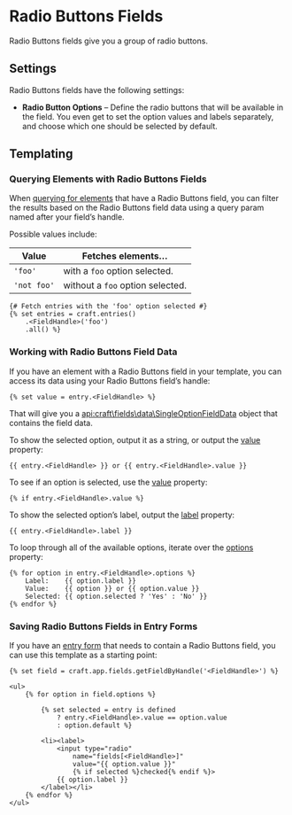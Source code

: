 # Radio Buttons Fields

Radio Buttons fields give you a group of radio buttons.

## Settings

Radio Buttons fields have the following settings:

* **Radio Button Options** – Define the radio buttons that will be available in the field. You even get to set the option values and labels separately, and choose which one should be selected by default.

## Templating

### Querying Elements with Radio Buttons Fields

When [querying for elements](dev/element-queries/README.md) that have a Radio Buttons field, you can filter the results based on the Radio Buttons field data using a query param named after your field’s handle.

Possible values include:

| Value | Fetches elements…
| - | -
| `'foo'` | with a `foo` option selected.
| `'not foo'` | without a `foo` option selected.

```twig
{# Fetch entries with the 'foo' option selected #}
{% set entries = craft.entries()
    .<FieldHandle>('foo')
    .all() %}
```

### Working with Radio Buttons Field Data

If you have an element with a Radio Buttons field in your template, you can access its data using your Radio Buttons field’s handle:

```twig
{% set value = entry.<FieldHandle> %}
```

That will give you a <api:craft\fields\data\SingleOptionFieldData> object that contains the field data.

To show the selected option, output it as a string, or output the [value](api:craft\fields\data\SingleOptionFieldData::$value) property:

```twig
{{ entry.<FieldHandle> }} or {{ entry.<FieldHandle>.value }}
```

To see if an option is selected, use the [value](api:craft\fields\data\SingleOptionFieldData::$value) property:

```twig
{% if entry.<FieldHandle>.value %}
```

To show the selected option’s label, output the [label](api:craft\fields\data\SingleOptionFieldData::$label) property:

```twig
{{ entry.<FieldHandle>.label }}
```

To loop through all of the available options, iterate over the [options](api:craft\fields\data\SingleOptionFieldData::getOptions()) property:

```twig
{% for option in entry.<FieldHandle>.options %}
    Label:    {{ option.label }}
    Value:    {{ option }} or {{ option.value }}
    Selected: {{ option.selected ? 'Yes' : 'No' }}
{% endfor %}
```

### Saving Radio Buttons Fields in Entry Forms

If you have an [entry form](dev/examples/entry-form.md) that needs to contain a Radio Buttons field, you can use this template as a starting point:

```twig
{% set field = craft.app.fields.getFieldByHandle('<FieldHandle>') %}

<ul>
    {% for option in field.options %}

        {% set selected = entry is defined
            ? entry.<FieldHandle>.value == option.value
            : option.default %}

        <li><label>
            <input type="radio"
                name="fields[<FieldHandle>]"
                value="{{ option.value }}"
                {% if selected %}checked{% endif %}>
            {{ option.label }}
        </label></li>
    {% endfor %}
</ul>
```
